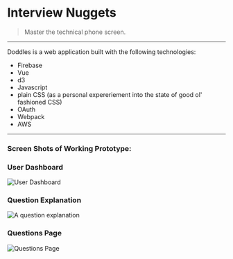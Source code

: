 # Interview Nuggets

> Master the technical phone screen.

____
Doddles is a web application built with the following technologies:

* Firebase
* Vue
* d3
* Javascript
* plain CSS (as a personal expereriement into the state of good ol' fashioned CSS)
* OAuth
* Webpack
* AWS

___
### Screen Shots of Working Prototype:

### User Dashboard
![User Dashboard](http://res.cloudinary.com/ericwindmill/image/upload/v1502297552/doddles/Screen_Shot_2017-08-09_at_9.50.50_AM.png)

### Question Explanation
![A question explanation](http://res.cloudinary.com/ericwindmill/image/upload/v1502297553/doddles/Screen_Shot_2017-08-09_at_9.51.18_AM.png)

### Questions Page
![Questions Page](http://res.cloudinary.com/ericwindmill/image/upload/v1502297552/doddles/Screen_Shot_2017-08-09_at_9.51.00_AM.png)
